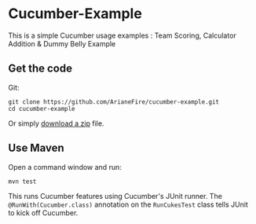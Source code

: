 # Cucumber-Example

This is a simple Cucumber usage examples : Team Scoring, Calculator Addition & Dummy Belly Example

## Get the code

Git:

    git clone https://github.com/ArianeFire/cucumber-example.git
    cd cucumber-example

Or simply [download a zip](https://github.com/ArianeFire/cucumber-example/archive/master.zip) file.

## Use Maven

Open a command window and run:

    mvn test

This runs Cucumber features using Cucumber's JUnit runner. The `@RunWith(Cucumber.class)` annotation on the `RunCukesTest`
class tells JUnit to kick off Cucumber.


